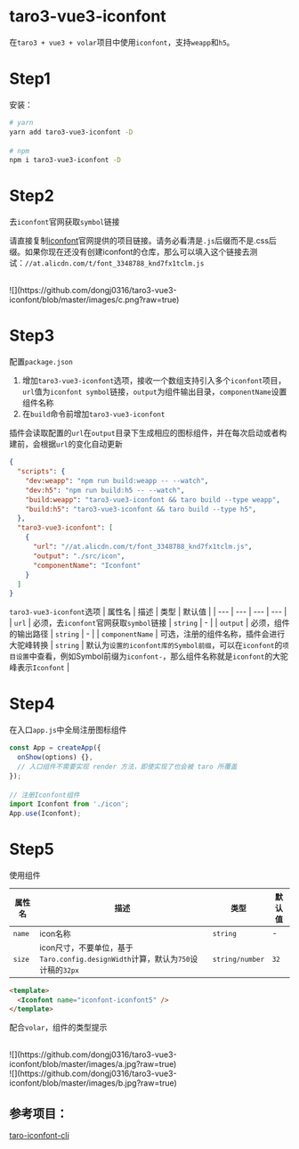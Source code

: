# taro3-vue3-iconfont

在`taro3 + vue3 + volar`项目中使用`iconfont`，支持`weapp`和`h5`。

# Step1
安装：

```bash
# yarn
yarn add taro3-vue3-iconfont -D

# npm
npm i taro3-vue3-iconfont -D
```

# Step2
去`iconfont`官网获取`symbol`链接

请直接复制[iconfont](http://iconfont.cn)官网提供的项目链接。请务必看清是`.js`后缀而不是.css后缀。如果你现在还没有创建iconfont的仓库，那么可以填入这个链接去测试：`//at.alicdn.com/t/font_3348788_knd7fx1tclm.js`

<br />
![](https://github.com/dongj0316/taro3-vue3-iconfont/blob/master/images/c.png?raw=true)

# Step3
配置`package.json`

1. 增加`taro3-vue3-iconfont`选项，接收一个数组支持引入多个`iconfont`项目，`url`值为`iconfont symbol`链接，`output`为组件输出目录，`componentName`设置组件名称
2. 在`build`命令前增加`taro3-vue3-iconfont`

插件会读取配置的`url`在`output`目录下生成相应的图标组件，并在每次启动或者构建前，会根据`url`的变化自动更新

```json
{
  "scripts": {
    "dev:weapp": "npm run build:weapp -- --watch",
    "dev:h5": "npm run build:h5 -- --watch",
    "build:weapp": "taro3-vue3-iconfont && taro build --type weapp",
    "build:h5": "taro3-vue3-iconfont && taro build --type h5",
  },
  "taro3-vue3-iconfont": [
    {
      "url": "//at.alicdn.com/t/font_3348788_knd7fx1tclm.js",
      "output": "./src/icon",
      "componentName": "Iconfont"
    }
  ]
}
```

`taro3-vue3-iconfont`选项
| 属性名 | 描述 | 类型 | 默认值 |
| --- | --- | --- | --- |
| `url` | 必须，去`iconfont`官网获取`symbol`链接 | `string` | - |
| `output` | 必须，组件的输出路径 | `string` | - |
| `componentName` | 可选，注册的组件名称，插件会进行大驼峰转换 | `string` | 默认为`设置的iconfont库的Symbol前缀`，可以在`iconfont`的`项目设置`中查看，例如Symbol前缀为`iconfont-`，那么组件名称就是`iconfont`的大驼峰表示`Iconfont` |

# Step4
在入口`app.js`中全局注册图标组件

```js
const App = createApp({
  onShow(options) {},
  // 入口组件不需要实现 render 方法，即使实现了也会被 taro 所覆盖
});

// 注册Iconfont组件
import Iconfont from './icon';
App.use(Iconfont);
```

# Step5
使用组件

| 属性名 | 描述 | 类型 | 默认值 |
| --- | --- | --- | --- |
| `name` | icon名称 | `string` | - |
| `size` | icon尺寸，不要单位，基于`Taro.config.designWidth`计算，默认为`750`设计稿的`32px` | `string/number` | `32` |

```html
<template>
  <Iconfont name="iconfont-iconfont5" />
</template>
```

配合`volar`，组件的类型提示

<br />
![](https://github.com/dongj0316/taro3-vue3-iconfont/blob/master/images/a.jpg?raw=true)
<br />
![](https://github.com/dongj0316/taro3-vue3-iconfont/blob/master/images/b.jpg?raw=true)

## 参考项目：

[taro-iconfont-cli](https://github.com/iconfont-cli/taro-iconfont-cli)
